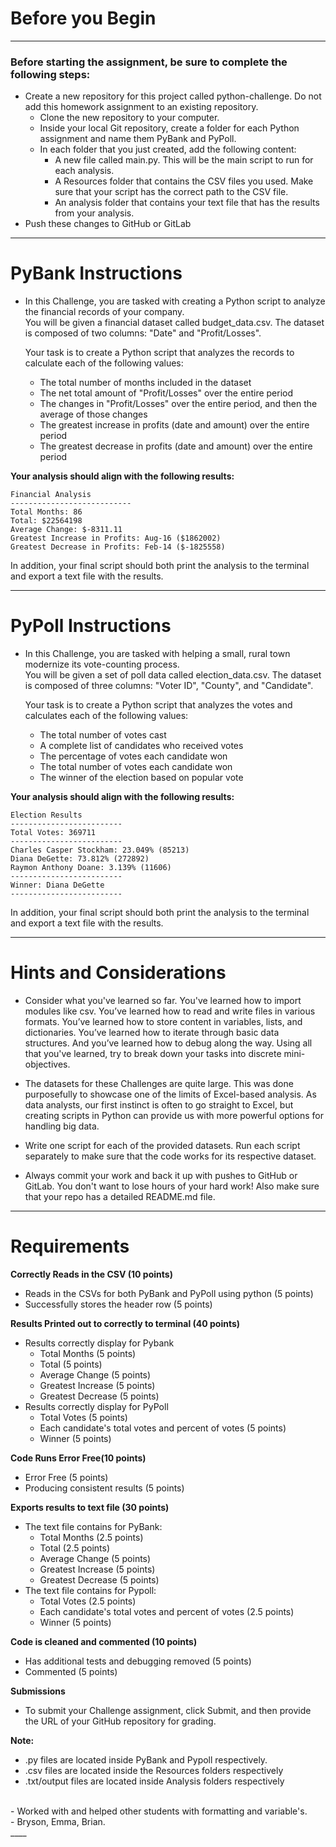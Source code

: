 # Before you Begin #
- - - -
### Before starting the assignment, be sure to complete the following steps: <br>
- Create a new repository for this project called python-challenge. Do not add this homework assignment to an existing repository.
    - Clone the new repository to your computer.
    - Inside your local Git repository, create a folder for each Python assignment and name them PyBank and PyPoll.
    - In each folder that you just created, add the following content:
        - A new file called main.py. This will be the main script to run for each analysis.
        - A Resources folder that contains the CSV files you used. Make sure that your script has the correct path to the CSV file.
        - An analysis folder that contains your text file that has the results from your analysis.
- Push these changes to GitHub or GitLab

___

# PyBank Instructions #
- In this Challenge, you are tasked with creating a Python script to analyze the financial records of your company.<br>
You will be given a financial dataset called budget_data.csv. The dataset is composed of two columns: "Date" and "Profit/Losses".
    
    Your task is to create a Python script that analyzes the records to calculate each of the following values:
    - The total number of months included in the dataset
    - The net total amount of "Profit/Losses" over the entire period
    - The changes in "Profit/Losses" over the entire period, and then the average of those changes
    - The greatest increase in profits (date and amount) over the entire period
    - The greatest decrease in profits (date and amount) over the entire period

**Your analysis should align with the following results:**

``` 
Financial Analysis
---------------------------
Total Months: 86
Total: $22564198
Average Change: $-8311.11
Greatest Increase in Profits: Aug-16 ($1862002)
Greatest Decrease in Profits: Feb-14 ($-1825558)
```
In addition, your final script should both print the analysis to the terminal and export a text file with the results.

____
# PyPoll Instructions #
- In this Challenge, you are tasked with helping a small, rural town modernize its vote-counting process.<br> 
You will be given a set of poll data called election_data.csv. The dataset is composed of three columns: "Voter ID", "County", and "Candidate".
    
    Your task is to create a Python script that analyzes the votes and calculates each of the following values:
    - The total number of votes cast
    - A complete list of candidates who received votes
    - The percentage of votes each candidate won
    - The total number of votes each candidate won
    - The winner of the election based on popular vote

**Your analysis should align with the following results:**
```
Election Results
-------------------------
Total Votes: 369711
-------------------------
Charles Casper Stockham: 23.049% (85213)
Diana DeGette: 73.812% (272892)
Raymon Anthony Doane: 3.139% (11606)
-------------------------
Winner: Diana DeGette
-------------------------
```

In addition, your final script should both print the analysis to the terminal and export a text file with the results.

____
# Hints and Considerations #
- Consider what you've learned so far. You've learned how to import modules like csv. You’ve learned how to read and write files in various formats. You’ve learned how to store content in variables, lists, and dictionaries. You’ve learned how to iterate through basic data structures. And you’ve learned how to debug along the way. Using all that you've learned, try to break down your tasks into discrete mini-objectives.

- The datasets for these Challenges are quite large. This was done purposefully to showcase one of the limits of Excel-based analysis. As data analysts, our first instinct is often to go straight to Excel, but creating scripts in Python can provide us with more powerful options for handling big data.

- Write one script for each of the provided datasets. Run each script separately to make sure that the code works for its respective dataset.

- Always commit your work and back it up with pushes to GitHub or GitLab. You don't want to lose hours of your hard work! Also make sure that your repo has a detailed README.md file.

____
# Requirements #
**Correctly Reads in the CSV (10 points)**<br>
- Reads in the CSVs for both PyBank and PyPoll using python (5 points)<br>
- Successfully stores the header row (5 points)<br>

**Results Printed out to correctly to terminal (40 points)**<br>
- Results correctly display for Pybank<br>
    - Total Months (5 points)<br>
    - Total (5 points)<br>
    - Average Change (5 points)<br>
    - Greatest Increase (5 points)<br>
    - Greatest Decrease (5 points)<br>
- Results correctly display for PyPoll<br>
    - Total Votes (5 points)<br>
    - Each candidate's total votes and percent of votes (5 points)<br>
    - Winner (5 points)<br>

**Code Runs Error Free(10 points)**<br>
- Error Free (5 points)<br>
- Producing consistent results (5 points)<br>

**Exports results to text file (30 points)**<br>
- The text file contains for PyBank:<br>
    - Total Months (2.5 points)<br>
    - Total (2.5 points)<br>
    - Average Change (5 points)<br>
    - Greatest Increase (5 points)<br>
    - Greatest Decrease (5 points)<br>
- The text file contains for Pypoll:<br>
    - Total Votes (2.5 points)<br>
    - Each candidate's total votes and percent of votes (2.5 points)<br>
    - Winner (5 points)<br>

**Code is cleaned and commented (10 points)**<br>
- Has additional tests and debugging removed (5 points)<br>
- Commented (5 points)<br>

**Submissions**<br>
- To submit your Challenge assignment, click Submit, and then provide the URL of your GitHub repository for grading.<br>

**Note:**<br>
- .py files are located inside PyBank and Pypoll respectively. <br>
- .csv files are located inside the Resources folders respectively<br>
- .txt/output files are located inside Analysis folders respectively<br>
<br>
- Worked with and helped other students with formatting and variable's.<br>
  - Bryson, Emma, Brian. <br>
____


